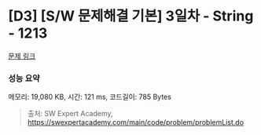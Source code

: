 # [D3] [S/W 문제해결 기본] 3일차 - String - 1213 

[문제 링크](https://swexpertacademy.com/main/code/problem/problemDetail.do?contestProbId=AV14P0c6AAUCFAYi) 

### 성능 요약

메모리: 19,080 KB, 시간: 121 ms, 코드길이: 785 Bytes



> 출처: SW Expert Academy, https://swexpertacademy.com/main/code/problem/problemList.do